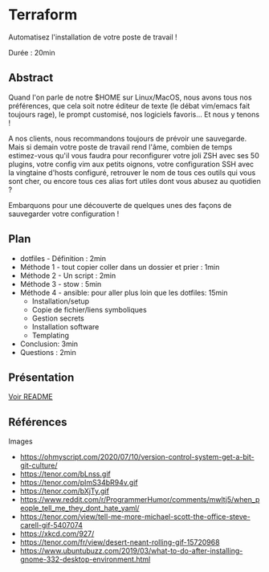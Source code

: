 # Terraform

Automatisez l'installation de votre poste de travail !

Durée : 20min

## Abstract

Quand l'on parle de notre $HOME sur Linux/MacOS, nous avons tous nos préférences, que cela soit notre éditeur de texte (le débat vim/emacs fait toujours rage), le prompt customisé, nos logiciels favoris... Et nous y tenons !

A nos clients, nous recommandons toujours de prévoir une sauvegarde. Mais si demain votre poste de travail rend l'âme, combien de temps estimez-vous qu'il vous faudra pour reconfigurer votre joli ZSH avec ses 50 plugins, votre config vim aux petits oignons, votre configuration SSH avec la vingtaine d'hosts configuré, retrouver le nom de tous ces outils qui vous sont cher, ou encore tous ces alias fort utiles dont vous abusez au quotidien ?

Embarquons pour une découverte de quelques unes des façons de sauvegarder votre configuration !

## Plan

- dotfiles - Définition : 2min
- Méthode 1 - tout copier coller dans un dossier et prier : 1min
- Méthode 2 - Un script : 2min
- Méthode 3 - stow : 5min
- Méthode 4 - ansible: pour aller plus loin que les dotfiles: 15min
  - Installation/setup
  - Copie de fichier/liens symboliques
  - Gestion secrets
  - Installation software
  - Templating
- Conclusion: 3min
- Questions : 2min

## Présentation

[Voir README](./slides/README.md)

## Références

Images

- <https://ohmyscript.com/2020/07/10/version-control-system-get-a-bit-git-culture/>
- <https://tenor.com/bLnss.gif>
- <https://tenor.com/pImS34bR94v.gif>
- <https://tenor.com/bXjTy.gif>
- <https://www.reddit.com/r/ProgrammerHumor/comments/mwltj5/when_people_tell_me_they_dont_hate_yaml/>
- <https://tenor.com/view/tell-me-more-michael-scott-the-office-steve-carell-gif-5407074>
- <https://xkcd.com/927/>
- <https://tenor.com/fr/view/desert-neant-rolling-gif-15720968>
- <https://www.ubuntubuzz.com/2019/03/what-to-do-after-installing-gnome-332-desktop-environment.html>

